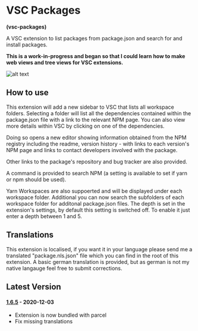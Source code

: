 # VSC Packages

**(vsc-packages)**

A VSC extension to list packages from package.json and search for and install packages.

**This is a work-in-progress and began so that I could learn how to make web views and tree views for VSC extensions.**

![alt text](https://raw.githubusercontent.com/sketchbuch/vsc-packages/master/docs/images/vsc-packages-ani.gif 'VSC Packages')

## How to use

This extension will add a new sidebar to VSC that lists all workspace folders. Selecting a folder will list all the dependencies contained within the package.json file with a link to the relevant NPM page. You can also view more details within VSC by clicking on one of the dependencies.

Doing so opens a new editor showing information obtained from the NPM registry including the readme, version history - with links to each version's NPM page and links to contact developers involved with the package.

Other links to the package's repository and bug tracker are also provided.

A command is provided to search NPM (a setting is available to set if yarn or npm should be used).

Yarn Workspaces are also suppoerted and will be displayed under each workspace folder. Additional you can now search the subfolders of each workspace folder for additonal package.json files. The depth is set in the extension's settings, by default this setting is switched off. To enable it just enter a depth between 1 and 5.

## Translations

This extension is localised, if you want it in your language please send me a translated "package.nls.json" file which you can find in the root of this extension. A basic german translation is provided, but as german is not my native langauge feel free to submit corrections.

## Latest Version

#### [1.6.5](https://github.com/sketchbuch/vsc-packages/compare/v1.5.1...v1.6.5) - 2020-12-03

- Extension is now bundled with parcel
- Fix missing translations
